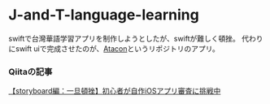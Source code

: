 # J-and-T-language-learning
swiftで台灣華語学習アプリを制作しようとしたが、swiftが難しく頓挫。
代わりにswift uiで完成させたのが、[Atacon](https://github.com/atamakonkurii/AtaCon)というリポジトリのアプリ。

### Qiitaの記事
[【storyboard編：一旦頓挫】初心者が自作iOSアプリ審査に挑戦中](https://qiita.com/atamakonkurii/items/5aeb3a3030bb26077726)
